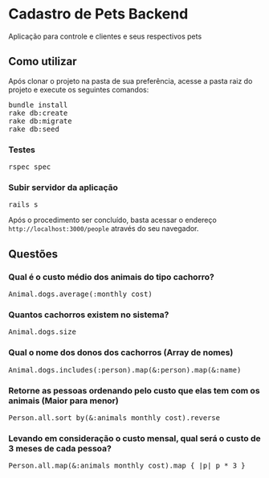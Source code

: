 # Cadastro de Pets Backend

Aplicação para controle e clientes e seus respectivos pets

## Como utilizar

Após clonar o projeto na pasta de sua preferência, acesse a pasta raiz do projeto e execute os seguintes comandos:
<pre>
bundle install
rake db:create
rake db:migrate
rake db:seed
</pre>

### Testes

<pre>
rspec spec
</pre>

### Subir servidor da aplicação
<pre>
rails s
</pre>

Após o procedimento ser concluído, basta acessar o endereço `` http://localhost:3000/people `` através do seu navegador.

## Questões

### Qual é o custo médio dos animais do tipo cachorro?
<pre>
Animal.dogs.average(:monthly_cost)
</pre>

### Quantos cachorros existem no sistema?
<pre>
Animal.dogs.size
</pre>

### Qual o nome dos donos dos cachorros (Array de nomes)
<pre>
Animal.dogs.includes(:person).map(&:person).map(&:name)
</pre>

### Retorne as pessoas ordenando pelo custo que elas tem com os animais (Maior para menor)
<pre>
Person.all.sort_by(&:animals_monthly_cost).reverse
</pre>

### Levando em consideração o custo mensal, qual será o custo de 3 meses de cada pessoa?
<pre>
Person.all.map(&:animals_monthly_cost).map { |p| p * 3 }
</pre>

